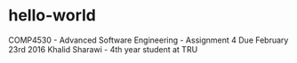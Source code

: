 # hello-world
COMP4530 - Advanced Software Engineering - Assignment 4 Due February 23rd 2016
Khalid Sharawi - 4th year student at TRU
